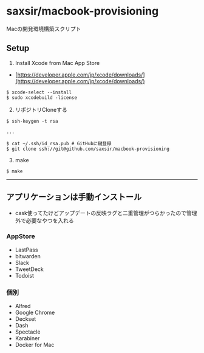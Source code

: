 saxsir/macbook-provisioning
===

Macの開発環境構築スクリプト

## Setup


1. Install Xcode from Mac App Store
  - [https://developer.apple.com/jp/xcode/downloads/](https://developer.apple.com/jp/xcode/downloads/)

```
$ xcode-select --install
$ sudo xcodebuild -license
```

2. リポジトリCloneする

```
$ ssh-keygen -t rsa

...

$ cat ~/.ssh/id_rsa.pub # GitHubに鍵登録
$ git clone ssh://git@github.com/saxsir/macbook-provisioning
```

3. make

```
$ make
```

---
## アプリケーションは手動インストール

* cask使ってたけどアップデートの反映ラグと二重管理がつらかったので管理外で必要なやつを入れる

### AppStore
- LastPass
- bitwarden
- Slack
- TweetDeck
- Todoist

### 個別
- Alfred
- Google Chrome
- Deckset
- Dash
- Spectacle
- Karabiner
- Docker for Mac
